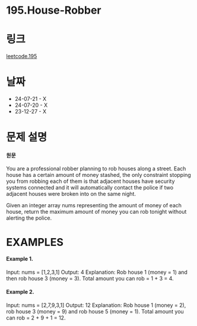 # 195.House-Robber

# 링크
[leetcode.195](https://leetcode.com/problems/house-robber/submissions/1327004761/?envType=study-plan-v2&envId=leetcode-75)

# 날짜
* 24-07-21 - X
* 24-07-20 - X
* 23-12-27 - X

# 문제 설명
#### 원문


You are a professional robber planning to rob houses along a street. Each house has a certain amount of money stashed, the only constraint stopping you from robbing each of them is that adjacent houses have security systems connected and it will automatically contact the police if two adjacent houses were broken into on the same night.

Given an integer array nums representing the amount of money of each house, return the maximum amount of money you can rob tonight without alerting the police.


# EXAMPLES
#### Example 1.


Input: nums = [1,2,3,1]
Output: 4
Explanation: Rob house 1 (money = 1) and then rob house 3 (money = 3).
Total amount you can rob = 1 + 3 = 4.


#### Example 2.


Input: nums = [2,7,9,3,1]
Output: 12
Explanation: Rob house 1 (money = 2), rob house 3 (money = 9) and rob house 5 (money = 1).
Total amount you can rob = 2 + 9 + 1 = 12.